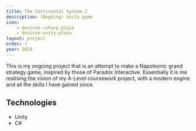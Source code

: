 ```yaml
---
title: The Continental System 2
description: (Ongoing) Unity game
icon: 
    - devicon-csharp-plain
    - devicon-unity-plain
layout: project
order: 7
year: 2024-
---
```

This is my ongoing project that is an attempt to make a Napoleonic grand strategy game, inspired by those of Paradox Interactive. Essentially it is me realising the vision of my A-Level coursework project, with a modern engine and all the skills I have gained since.

## Technologies
- Unity
- C#